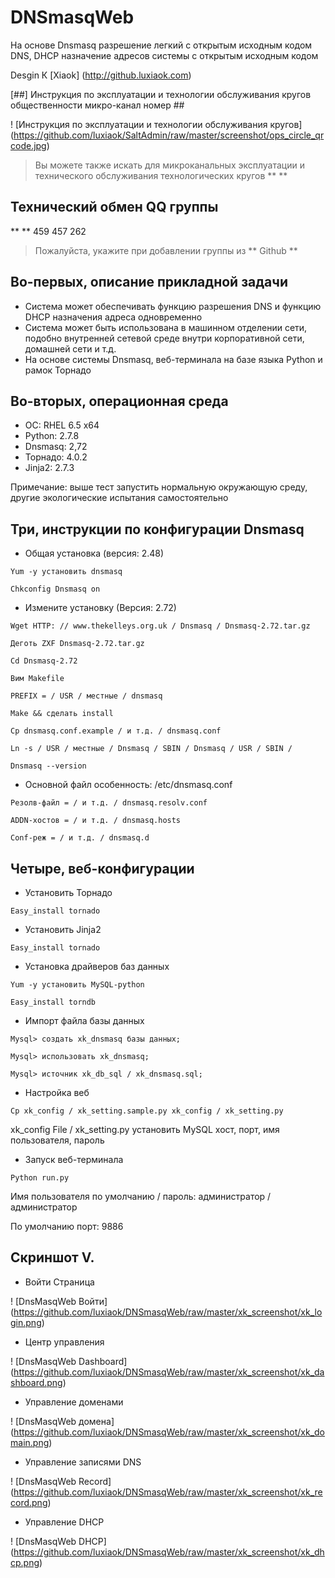 DNSmasqWeb
==========

На основе Dnsmasq разрешение легкий с открытым исходным кодом DNS, DHCP назначение адресов системы с открытым исходным кодом

Desgin К [Xiaok] (http://github.luxiaok.com)


[##] Инструкция по эксплуатации и технологии обслуживания кругов общественности микро-канал номер ##

! [Инструкция по эксплуатации и технологии обслуживания кругов] (https://github.com/luxiaok/SaltAdmin/raw/master/screenshot/ops_circle_qrcode.jpg)

> Вы можете также искать для микроканальных эксплуатации и технического обслуживания технологических кругов ** **


## Технический обмен QQ группы ##

** ** 459 457 262

> Пожалуйста, укажите при добавлении группы из ** Github **


## Во-первых, описание прикладной задачи ##
* Система может обеспечивать функцию разрешения DNS и функцию DHCP назначения адреса одновременно
* Система может быть использована в машинном отделении сети, подобно внутренней сетевой среде внутри корпоративной сети, домашней сети и т.д.
* На основе системы Dnsmasq, веб-терминала на базе языка Python и рамок Торнадо

## Во-вторых, операционная среда ##
* ОС: RHEL 6.5 x64
* Python: 2.7.8
* Dnsmasq: 2,72
* Торнадо: 4.0.2
* Jinja2: 2.7.3

Примечание: выше тест запустить нормальную окружающую среду, другие экологические испытания самостоятельно

## Три, инструкции по конфигурации Dnsmasq ##
* Общая установка (версия: 2.48)

`Yum -y установить dnsmasq`

`Chkconfig Dnsmasq on`

* Измените установку (Версия: 2.72)

`Wget HTTP: // www.thekelleys.org.uk / Dnsmasq / Dnsmasq-2.72.tar.gz`

`Деготь ZXF Dnsmasq-2.72.tar.gz`

`Cd Dnsmasq-2.72`

`Вим Makefile`

`PREFIX = / USR / местные / dnsmasq`

`Make && сделать install`

`Cp dnsmasq.conf.example / и т.д. / dnsmasq.conf`

`Ln -s / USR / местные / Dnsmasq / SBIN / Dnsmasq / USR / SBIN /`

`Dnsmasq --version`

* Основной файл особенность: /etc/dnsmasq.conf

`Резолв-файл = / и т.д. / dnsmasq.resolv.conf`

`ADDN-хостов = / и т.д. / dnsmasq.hosts`

`Conf-реж = / и т.д. / dnsmasq.d`

## Четыре, веб-конфигурации ##
* Установить Торнадо

`Easy_install tornado`

* Установить Jinja2

`Easy_install tornado`

* Установка драйверов баз данных

`Yum -y установить MySQL-python`

`Easy_install torndb`

* Импорт файла базы данных

`Mysql> создать xk_dnsmasq базы данных;`

`Mysql> использовать xk_dnsmasq;`

`Mysql> источник xk_db_sql / xk_dnsmasq.sql;`

* Настройка веб

`Cp xk_config / xk_setting.sample.py xk_config / xk_setting.py`

xk_config File / xk_setting.py установить MySQL хост, порт, имя пользователя, пароль

* Запуск веб-терминала

`Python run.py`

Имя пользователя по умолчанию / пароль: администратор / администратор

По умолчанию порт: 9886

## Скриншот V. ##

* Войти Страница

! [DnsMasqWeb Войти] (https://github.com/luxiaok/DNSmasqWeb/raw/master/xk_screenshot/xk_login.png)

* Центр управления

! [DnsMasqWeb Dashboard] (https://github.com/luxiaok/DNSmasqWeb/raw/master/xk_screenshot/xk_dashboard.png)

* Управление доменами

! [DnsMasqWeb домена] (https://github.com/luxiaok/DNSmasqWeb/raw/master/xk_screenshot/xk_domain.png)

* Управление записями DNS

! [DnsMasqWeb Record] (https://github.com/luxiaok/DNSmasqWeb/raw/master/xk_screenshot/xk_record.png)

* Управление DHCP

! [DnsMasqWeb DHCP] (https://github.com/luxiaok/DNSmasqWeb/raw/master/xk_screenshot/xk_dhcp.png)
